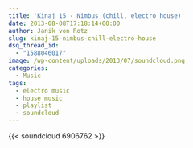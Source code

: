 ```yaml
---
title: 'Kinaj 15 - Nimbus (chill, electro house)'
date: 2013-08-08T17:18:14+00:00
author: Janik von Rotz
slug: kinaj-15-nimbus-chill-electro-house
dsq_thread_id:
  - "1588046017"
image: /wp-content/uploads/2013/07/soundcloud.png
categories:
  - Music
tags:
  - electro music
  - house music
  - playlist
  - soundcloud
---
```

{{< soundcloud 6906762 >}}